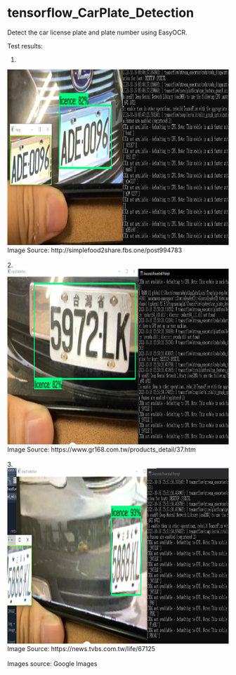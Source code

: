 # tensorflow_CarPlate_Detection
Detect the car license plate and plate number using EasyOCR.

Test results:

1. <br/>
<img src="https://github.com/PDooDP/tensorflow_CarPlate_Detection/blob/master/Tensorflow/workspace/images/results/result_1.png?raw=true" width="1000" height="400">
Image Source: http://simplefood2share.fbs.one/post994783
<br/>
<br/>
2. <br/>
<img src="https://github.com/PDooDP/tensorflow_CarPlate_Detection/blob/master/Tensorflow/workspace/images/results/result_2.png?raw=true" width="1000" height="400">
Image Source: https://www.gr168.com.tw/products_detail/37.htm
<br/>
<br/>
3. <br/>
<img src="https://github.com/PDooDP/tensorflow_CarPlate_Detection/blob/master/Tensorflow/workspace/images/results/result_3.png?raw=true" width="1000" height="400">
Image Source: https://news.tvbs.com.tw/life/67125
<br/>
<br/>
Images source: Google Images
